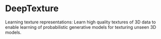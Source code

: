 # DeepTexture
Learning texture representations: Learn high quality textures of 3D data to enable learning of probabilistic generative models for texturing unseen 3D models.
